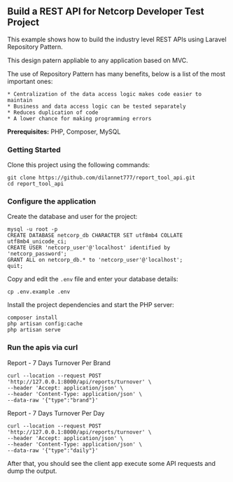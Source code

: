 ## Build a REST API  for Netcorp Developer Test Project

This example shows how to build the industry level REST APIs using Laravel Repository Pattern.

This design patern appliable to any application based on MVC.

The use of Repository Pattern has many benefits, below is a list of the most important ones:

    * Centralization of the data access logic makes code easier to maintain
    * Business and data access logic can be tested separately
    * Reduces duplication of code
    * A lower chance for making programming errors


**Prerequisites:** PHP, Composer, MySQL


### Getting Started

Clone this project using the following commands:

```
git clone https://github.com/dilannet777/report_tool_api.git
cd report_tool_api
```

### Configure the application

Create the database and user for the project:

```
mysql -u root -p
CREATE DATABASE netcorp_db CHARACTER SET utf8mb4 COLLATE utf8mb4_unicode_ci;
CREATE USER 'netcorp_user'@'localhost' identified by 'netcorp_password';
GRANT ALL on netcorp_db.* to 'netcorp_user'@'localhost';
quit;
```

Copy and edit the `.env` file and enter your database details:

```
cp .env.example .env
```

Install the project dependencies and start the PHP server:

```
composer install
php artisan config:cache
php artisan serve

```


### Run the apis via curl

Report - 7 Days Turnover Per Brand
```
curl --location --request POST 'http://127.0.0.1:8000/api/reports/turnover' \
--header 'Accept: application/json' \
--header 'Content-Type: application/json' \
--data-raw '{"type":"brand"}'
```
Report - 7 Days Turnover Per Day
```
curl --location --request POST 'http://127.0.0.1:8000/api/reports/turnover' \
--header 'Accept: application/json' \
--header 'Content-Type: application/json' \
--data-raw '{"type":"daily"}'
```

After that, you should see the client app execute some API requests and dump the output.



